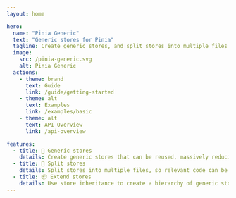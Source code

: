 ```yaml
---
layout: home

hero:
  name: "Pinia Generic"
  text: "Generic stores for Pinia"
  tagline: Create generic stores, and split stores into multiple files
  image:
    src: /pinia-generic.svg
    alt: Pinia Generic
  actions:
    - theme: brand
      text: Guide
      link: /guide/getting-started
    - theme: alt
      text: Examples
      link: /examples/basic
    - theme: alt
      text: API Overview
      link: /api-overview

features:
  - title: 🧩 Generic stores
    details: Create generic stores that can be reused, massively reducing duplicate code in large projects
  - title: 📁 Split stores
    details: Split stores into multiple files, so relevant code can be grouped together
  - title: 📦 Extend stores
    details: Use store inheritance to create a hierarchy of generic stores
---
```

